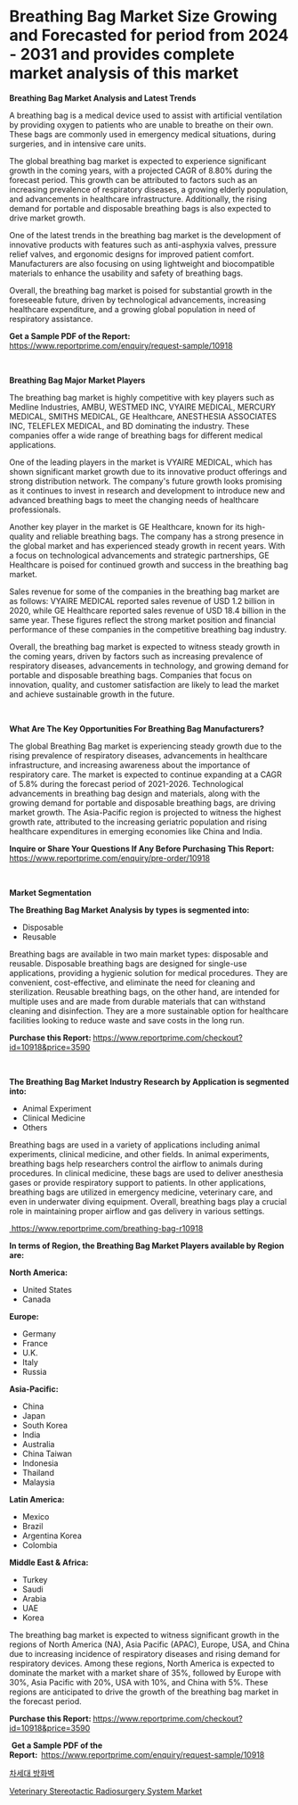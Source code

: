 <p><h1>Breathing Bag Market Size Growing and Forecasted for period from 2024 - 2031 and provides complete market analysis of this market</h1></p><p><strong>Breathing Bag Market Analysis and Latest Trends</strong></p>
<p><p>A breathing bag is a medical device used to assist with artificial ventilation by providing oxygen to patients who are unable to breathe on their own. These bags are commonly used in emergency medical situations, during surgeries, and in intensive care units.</p><p>The global breathing bag market is expected to experience significant growth in the coming years, with a projected CAGR of 8.80% during the forecast period. This growth can be attributed to factors such as an increasing prevalence of respiratory diseases, a growing elderly population, and advancements in healthcare infrastructure. Additionally, the rising demand for portable and disposable breathing bags is also expected to drive market growth.</p><p>One of the latest trends in the breathing bag market is the development of innovative products with features such as anti-asphyxia valves, pressure relief valves, and ergonomic designs for improved patient comfort. Manufacturers are also focusing on using lightweight and biocompatible materials to enhance the usability and safety of breathing bags.</p><p>Overall, the breathing bag market is poised for substantial growth in the foreseeable future, driven by technological advancements, increasing healthcare expenditure, and a growing global population in need of respiratory assistance.</p></p>
<p><strong>Get a Sample PDF of the Report:&nbsp;</strong> <a href="https://www.reportprime.com/enquiry/request-sample/10918">https://www.reportprime.com/enquiry/request-sample/10918</a></p>
<p>&nbsp;</p>
<p><strong>Breathing Bag Major Market Players</strong></p>
<p><p>The breathing bag market is highly competitive with key players such as Medline Industries, AMBU, WESTMED INC, VYAIRE MEDICAL, MERCURY MEDICAL, SMITHS MEDICAL, GE Healthcare, ANESTHESIA ASSOCIATES INC, TELEFLEX MEDICAL, and BD dominating the industry. These companies offer a wide range of breathing bags for different medical applications.</p><p>One of the leading players in the market is VYAIRE MEDICAL, which has shown significant market growth due to its innovative product offerings and strong distribution network. The company's future growth looks promising as it continues to invest in research and development to introduce new and advanced breathing bags to meet the changing needs of healthcare professionals.</p><p>Another key player in the market is GE Healthcare, known for its high-quality and reliable breathing bags. The company has a strong presence in the global market and has experienced steady growth in recent years. With a focus on technological advancements and strategic partnerships, GE Healthcare is poised for continued growth and success in the breathing bag market.</p><p>Sales revenue for some of the companies in the breathing bag market are as follows: VYAIRE MEDICAL reported sales revenue of USD 1.2 billion in 2020, while GE Healthcare reported sales revenue of USD 18.4 billion in the same year. These figures reflect the strong market position and financial performance of these companies in the competitive breathing bag industry.</p><p>Overall, the breathing bag market is expected to witness steady growth in the coming years, driven by factors such as increasing prevalence of respiratory diseases, advancements in technology, and growing demand for portable and disposable breathing bags. Companies that focus on innovation, quality, and customer satisfaction are likely to lead the market and achieve sustainable growth in the future.</p></p>
<p>&nbsp;</p>
<p><strong>What Are The Key Opportunities For Breathing Bag Manufacturers?</strong></p>
<p><p>The global Breathing Bag market is experiencing steady growth due to the rising prevalence of respiratory diseases, advancements in healthcare infrastructure, and increasing awareness about the importance of respiratory care. The market is expected to continue expanding at a CAGR of 5.8% during the forecast period of 2021-2026. Technological advancements in breathing bag design and materials, along with the growing demand for portable and disposable breathing bags, are driving market growth. The Asia-Pacific region is projected to witness the highest growth rate, attributed to the increasing geriatric population and rising healthcare expenditures in emerging economies like China and India.</p></p>
<p><strong>Inquire or Share Your Questions If Any Before Purchasing This Report:</strong> <a href="https://www.reportprime.com/enquiry/pre-order/10918">https://www.reportprime.com/enquiry/pre-order/10918</a></p>
<p>&nbsp;</p>
<p><strong>Market Segmentation</strong></p>
<p><strong>The Breathing Bag Market Analysis by types is segmented into:</strong></p>
<p><ul><li>Disposable</li><li>Reusable</li></ul></p>
<p><p>Breathing bags are available in two main market types: disposable and reusable. Disposable breathing bags are designed for single-use applications, providing a hygienic solution for medical procedures. They are convenient, cost-effective, and eliminate the need for cleaning and sterilization. Reusable breathing bags, on the other hand, are intended for multiple uses and are made from durable materials that can withstand cleaning and disinfection. They are a more sustainable option for healthcare facilities looking to reduce waste and save costs in the long run.</p></p>
<p><strong>Purchase this Report:&nbsp;</strong><a href="https://www.reportprime.com/checkout?id=10918&price=3590">https://www.reportprime.com/checkout?id=10918&price=3590</a></p>
<p>&nbsp;</p>
<p><strong>The Breathing Bag Market Industry Research by Application is segmented into:</strong></p>
<p><ul><li>Animal Experiment</li><li>Clinical Medicine</li><li>Others</li></ul></p>
<p><p>Breathing bags are used in a variety of applications including animal experiments, clinical medicine, and other fields. In animal experiments, breathing bags help researchers control the airflow to animals during procedures. In clinical medicine, these bags are used to deliver anesthesia gases or provide respiratory support to patients. In other applications, breathing bags are utilized in emergency medicine, veterinary care, and even in underwater diving equipment. Overall, breathing bags play a crucial role in maintaining proper airflow and gas delivery in various settings.</p></p>
<p><a href="https://www.reportprime.com/breathing-bag-r10918">&nbsp;https://www.reportprime.com/breathing-bag-r10918</a></p>
<p><strong>In terms of Region, the Breathing Bag Market Players available by Region are:</strong></p>
<p>
    <p> <strong> North America: </strong>
        <ul>
            <li>United States</li>
            <li>Canada</li>
        </ul>
        </p> 
    <p> <strong> Europe: </strong>
        <ul>
            <li>Germany</li>
            <li>France</li>
            <li>U.K.</li>
            <li>Italy</li>
            <li>Russia</li>
        </ul>
        </p> 
    <p> <strong> Asia-Pacific: </strong>
        <ul>
            <li>China</li>
            <li>Japan</li>
            <li>South Korea</li>
            <li>India</li>
            <li>Australia</li>
            <li>China Taiwan</li>
            <li>Indonesia</li>
            <li>Thailand</li>
            <li>Malaysia</li>
        </ul>
        </p> 
    <p> <strong> Latin America: </strong>
        <ul>
            <li>Mexico</li>
            <li>Brazil</li>
            <li>Argentina Korea</li>
            <li>Colombia</li>
        </ul>
        </p> 
    <p> <strong> Middle East & Africa: </strong>
        <ul>
            <li>Turkey</li>
            <li>Saudi</li>
            <li>Arabia</li>
            <li>UAE</li>
            <li>Korea</li>
        </ul>
    </p>
    </p>
<p><p>The breathing bag market is expected to witness significant growth in the regions of North America (NA), Asia Pacific (APAC), Europe, USA, and China due to increasing incidence of respiratory diseases and rising demand for respiratory devices. Among these regions, North America is expected to dominate the market with a market share of 35%, followed by Europe with 30%, Asia Pacific with 20%, USA with 10%, and China with 5%. These regions are anticipated to drive the growth of the breathing bag market in the forecast period.</p></p>
<p><strong>Purchase this Report: </strong><a href="https://www.reportprime.com/checkout?id=10918&price=3590">https://www.reportprime.com/checkout?id=10918&price=3590</a></p>
<p>&nbsp;<strong>Get a Sample PDF of the Report:&nbsp;&nbsp;</strong><a href="https://www.reportprime.com/enquiry/request-sample/10918">https://www.reportprime.com/enquiry/request-sample/10918</a></p>
<p><strong></strong></p>
<p><p><a href="https://github.com/darrellockm3ytan895656/Market-Research-Report-List-1/blob/main/120108122197.md">차세대 방화벽</a></p><p><a href="https://github.com/Sinjinluong3e0awx2m195k76/Market-Research-Report-List-2/blob/main/veterinary-stereotactic-radiosurgery-system-market.md">Veterinary Stereotactic Radiosurgery System Market</a></p></p>